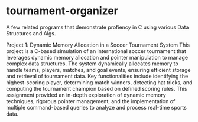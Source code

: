 # tournament-organizer

A few related programs that demonstrate profiency in C using various Data Structures and Algs.

Project 1: Dynamic Memory Allocation in a Soccer Tournament System
This project is a C-based simulation of an international soccer tournament that leverages dynamic memory allocation and pointer manipulation to manage complex data structures. 
The system dynamically allocates memory to handle teams, players, matches, and goal events, ensuring efficient storage and retrieval of tournament data. 
Key functionalities include identifying the highest-scoring player, determining match winners, detecting hat tricks, and computing the tournament champion based on defined scoring rules. This assignment provided an in-depth exploration of dynamic memory techniques, rigorous pointer management, and the implementation of multiple command-based queries to analyze and process real-time sports data.
